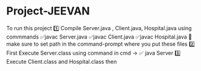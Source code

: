 # Project-JEEVAN
To run this project
1️⃣ Compile Server.java , Client.java, Hospital.java using commmands 
    ✅javac Server.java
    ✅javac Client.java
    ✅javac Hospital.java
    👀make sure to set path in the command-prompt where you put these files
2️⃣ First Execute Server.class using command in cmd -> ✅ java Server
3️⃣ Execute Client.class and Hospital.class then
